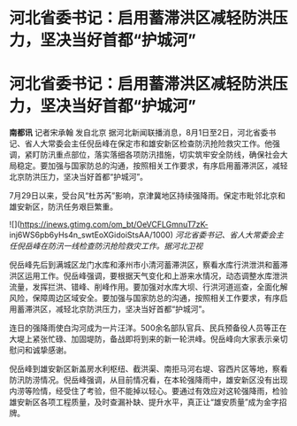 # 河北省委书记：启用蓄滞洪区减轻防洪压力，坚决当好首都“护城河”

# 河北省委书记：启用蓄滞洪区减轻防洪压力，坚决当好首都“护城河”

**南都讯** 记者宋承翰 发自北京
据河北新闻联播消息，8月1日至2日，河北省委书记、省人大常委会主任倪岳峰在保定市和雄安新区检查防汛抢险救灾工作。他强调，紧盯防汛重点部位，落实落细各项防汛措施，切实筑牢安全防线，确保社会大局稳定。要加强与国家防总的沟通，按照相关工作要求，有序启用蓄滞洪区，减轻北京防洪压力，坚决当好首都“护城河”。

7月29日以来，受台风“杜苏芮”影响，京津冀地区持续强降雨。保定市毗邻北京和雄安新区，防汛任务艰巨繁重。

![](https://inews.gtimg.com/om_bt/OeVCFLGmnuT7zK-
inj6WS6pb6yHs4n_swtEoXGidoiStsAA/1000)
_河北省委书记、省人大常委会主任倪岳峰在防汛一线检查防汛抢险救灾工作。据河北卫视_

倪岳峰先后到满城区龙门水库和涿州市小清河蓄滞洪区，察看水库行洪泄洪和蓄滞洪区运用工作。倪岳峰强调，要根据天气变化和上游来水情况，动态调整水库泄洪流量，发挥拦洪、错峰、削峰作用。要加强对水库大坝、行洪河道巡查，全面化解风险，保障周边区域安全。要加强与国家防总的沟通，按照相关工作要求，有序启用蓄滞洪区，减轻北京防洪压力，坚决当好首都“护城河”。

连日的强降雨使白沟河成为一片汪洋。500余名部队官兵、民兵预备役人员等正在大堤上紧张忙碌、加固堤防，备战即将到来的新一轮洪峰。倪岳峰向大家表示亲切慰问和诚挚感谢。

倪岳峰到雄安新区新盖房水利枢纽、截洪渠、南拒马河右堤、容西片区等地，察看防汛防涝情况。倪岳峰强调，从目前情况看，在本轮强降雨中，雄安新区没有出现内涝等险情，经受住了考验，但不能掉以轻心。要通过有效应对这轮强降雨，检验雄安新区各项工程质量，及时查漏补缺、提升水平，真正让“雄安质量”成为金字招牌。

